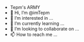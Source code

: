 - Tepm's ARMY
- 👋 Hi, I’m @imTepm
- 👀 I’m interested in ...
- 🌱 I’m currently learning ...
- 💞️ I’m looking to collaborate on ...
- 📫 How to reach me ...

<!---
imTepm/imTepm is a ✨ special ✨ repository because its `README.md` (this file) appears on your GitHub profile.
You can click the Preview link to take a look at your changes.
--->

